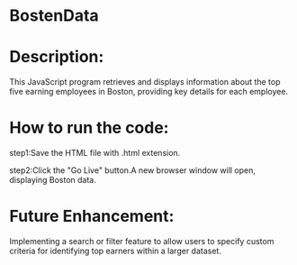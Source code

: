 # BostenData
# Description:
This JavaScript program retrieves and displays information about the top five earning employees in Boston, providing key details for each employee.

# How to run the code:
step1:Save the HTML file with .html extension.

step2:Click the "Go Live" button.A new browser window will open, displaying Boston data.

# Future Enhancement:
Implementing a search or filter feature to allow users to specify custom criteria for identifying top earners within a larger dataset.
